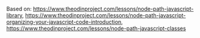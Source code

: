 Based on: https://www.theodinproject.com/lessons/node-path-javascript-library, https://www.theodinproject.com/lessons/node-path-javascript-organizing-your-javascript-code-introduction, https://www.theodinproject.com/lessons/node-path-javascript-classes
